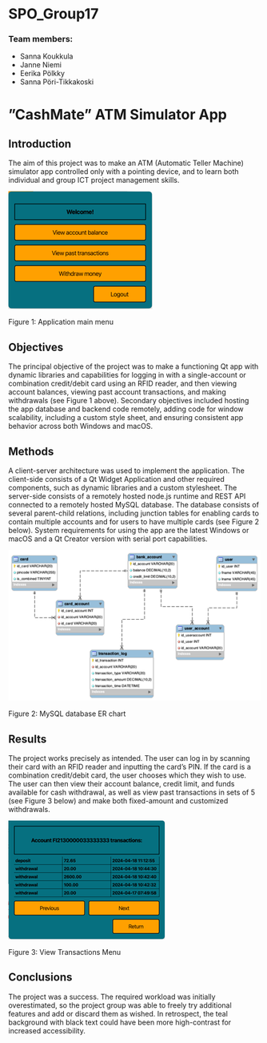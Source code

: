 # SPO_Group17

### Team members:
- Sanna Koukkula
- Janne Niemi
- Eerika Pölkky
- Sanna Pöri-Tikkakoski

# ”CashMate” ATM Simulator App

## Introduction
The aim of this project was to make
an ATM (Automatic Teller Machine)
simulator app controlled only with a
pointing device, and to learn both
individual and group ICT project
management skills.

<img src="images/Cashmate_Usermenu.png">

Figure 1: Application main menu


## Objectives
The principal objective of the project
was to make a functioning Qt app
with dynamic libraries and
capabilities for logging in with a
single-account or combination
credit/debit card using an RFID
reader, and then viewing account
balances, viewing past account
transactions, and making
withdrawals (see Figure 1 above).
Secondary objectives included
hosting the app database and
backend code remotely, adding code
for window scalability, including a 
custom style sheet, and ensuring
consistent app behavior across both
Windows and macOS.

## Methods
A client-server architecture was used
to implement the application.
The client-side consists of a Qt
Widget Application and other
required components, such as
dynamic libraries and a custom
stylesheet. The server-side consists
of a remotely hosted node.js runtime
and REST API connected to a
remotely hosted MySQL database.
The database consists of several
parent-child relations, including
junction tables for enabling cards to
contain multiple accounts and for
users to have multiple cards (see
Figure 2 below).
System requirements for using the
app are the latest Windows or
macOS and a Qt Creator version
with serial port capabilities.

<img src="images/Cashmate_database.png">

Figure 2: MySQL database ER chart

## Results
The project works precisely as
intended. The user can log in by
scanning their card with an RFID
reader and inputting the card’s PIN.
If the card is a combination
credit/debit card, the user chooses
which they wish to use. The user can
then view their account balance,
credit limit, and funds available for
cash withdrawal, as well as view
past transactions in sets of 5 (see
Figure 3 below) and make both
fixed-amount and customized
withdrawals.

<img src="images/Cashmate_Transactions.png">

Figure 3: View Transactions Menu

## Conclusions
The project was a success. The
required workload was initially
overestimated, so the project group
was able to freely try additional
features and add or discard them as
wished. In retrospect, the teal
background with black text could
have been more high-contrast for
increased accessibility.